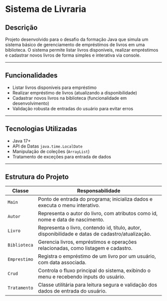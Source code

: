 # Sistema de Livraria

## Descrição

Projeto desenvolvido para o desafio da formação Java que simula um sistema básico de gerenciamento de empréstimos de livros em uma biblioteca. O sistema permite listar livros disponíveis, realizar empréstimos e cadastrar novos livros de forma simples e interativa via console.

---

## Funcionalidades

- Listar livros disponíveis para empréstimo
- Realizar empréstimo de livros (atualizando a disponibilidade)
- Cadastrar novos livros na biblioteca (funcionalidade em desenvolvimento)
- Validação robusta de entradas do usuário para evitar erros

---

## Tecnologias Utilizadas

- Java 17+
- API de Datas `java.time.LocalDate`
- Manipulação de coleções (`ArrayList`)
- Tratamento de exceções para entrada de dados

---

## Estrutura do Projeto

| Classe       | Responsabilidade                                              |
|--------------|--------------------------------------------------------------|
| `Main`       | Ponto de entrada do programa; inicializa dados e executa o menu interativo. |
| `Autor`      | Representa o autor do livro, com atributos como id, nome e data de nascimento. |
| `Livro`      | Representa o livro, contendo id, título, autor, disponibilidade e datas de cadastro/atualização. |
| `Biblioteca` | Gerencia livros, empréstimos e operações relacionadas, como listagem e cadastro. |
| `Emprestimo` | Registra o empréstimo de um livro por um usuário, com data associada. |
| `Crud`       | Controla o fluxo principal do sistema, exibindo o menu e recebendo inputs do usuário. |
| `Tratamento` | Classe utilitária para leitura segura e validação dos dados de entrada do usuário. |

